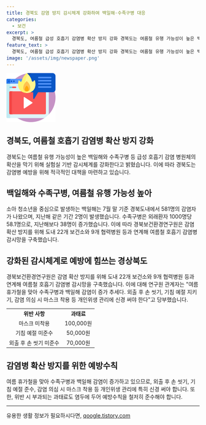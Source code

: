 ```yaml
---
title: 경북도 감염 방지 감시체계 강화하여 백일해·수족구병 대응
categories:
  - 보건
excerpt: >
  경북도, 여름철 급성 호흡기 감염병 확산 방지 강화 경북도는 여름철 유행 가능성이 높은 백일해, 수족구병 등에 대비해 실험실 기반 감시체계를 강화한다고 밝혔다. 백일해 감염자는 581명으로 작년의 2배에 달하며, 수족구병도 38명 증가한 것으로 나타났다. 경북보건환경연구원은 22개 보건소와 9개 협력병원을 연계해 감시망을 구축했다. 연구원은 여름 휴가철을 맞아 수족구병과 백일해 감염이 증가 추세다며 개인위생 관리에 신경 써야 한다고 당부했다. (출처: 뉴스1)
feature_text: >
  경북도, 여름철 급성 호흡기 감염병 확산 방지 강화 경북도는 여름철 유행 가능성이 높은 백일해, 수족구병 등에 대비해 실험실 기반 감시체계를 강화한다고 밝혔다. 백일해 감염자는 581명으로 작년의 2배에 달하며, 수족구병도 38명 증가한 것으로 나타났다. 경북보건환경연구원은 22개 보건소와 9개 협력병원을 연계해 감시망을 구축했다. 연구원은 여름 휴가철을 맞아 수족구병과 백일해 감염이 증가 추세다며 개인위생 관리에 신경 써야 한다고 당부했다. (출처: 뉴스1)
image: '/assets/img/newspaper.png'
---
```


<p><img src="/assets/img/news.png" alt="rentncar 속보" /></p>

<h2>경북도, 여름철 호흡기 감염병 확산 방지 강화</h2>

<p data-ke-size="size16">경북도는 여름철 유행 가능성이 높은 백일해와 수족구병 등 급성 호흡기 감염 병원체의 확산을 막기 위해 실험실 기반 감시체계를 강화한다고 밝혔습니다. 이에 따라 경북도는 감염병 예방을 위해 적극적인 대책을 마련하고 있습니다. </p>

<h2>백일해와 수족구병, 여름철 유행 가능성 높아</h2>

<p>소아 청소년을 중심으로 발생하는 백일해는 7월 말 기준 경북도내에서 581명의 감염자가 나왔으며, 지난해 같은 기간 2명이 발생했습니다. 수족구병은 외래환자 1000명당 58.1명으로, 지난해보다 38명이 증가했습니다. 이에 따라 경북보건환경연구원은 감염 확산 방지를 위해 도내 22개 보건소와 9개 협력병원 등과 연계해 여름철 호흡기 감염병 감시망을 구축했습니다.</p>

<h2>강화된 감시체계로 예방에 힘쓰는 경상북도</h2>

<p>경북보건환경연구원은 감염 확산 방지를 위해 도내 22개 보건소와 9개 협력병원 등과 연계해 여름철 호흡기 감염병 감시망을 구축했습니다. 이에 대해 연구원 관계자는 "여름 휴가철을 맞아 수족구병과 백일해 감염이 증가 추세다. 외출 후 손 씻기, 기침 예절 지키기, 감염 의심 시 마스크 착용 등 개인위생 관리에 신경 써야 한다"고 당부했습니다.</p>

<table>
   <tbody>
      <tr>
         <td style="text-align: center; height: 17px;"><b>위반 사항</b></td>
         <td style="text-align: center; height: 17px;"><b>과태료</b></td>
      </tr>
      <tr>
         <td style="text-align: center; height: 17px;">마스크 미착용</td>
         <td style="text-align: center; height: 17px;">100,000원</td>
      </tr>
      <tr>
         <td style="text-align: center; height: 17px;">기침 예절 미준수</td>
         <td style="text-align: center; height: 17px;">50,000원</td>
      </tr>
      <tr>
         <td style="text-align: center; height: 17px;">외출 후 손 씻기 미준수</td>
         <td style="text-align: center; height: 17px;">70,000원</td>
      </tr>
   </tbody>
</table>

<h2>감염병 확산 방지를 위한 예방수칙</h2>

<p>여름 휴가철을 맞아 수족구병과 백일해 감염이 증가하고 있으므로, 외출 후 손 씻기, 기침 예절 준수, 감염 의심 시 마스크 착용 등 개인위생 관리에 특히 신경 써야 합니다. 또한, 위반 시 부과되는 과태료도 염두에 두어 예방수칙을 철저히 준수해야 합니다.</p>

<hr>

<p data-ke-size="size16"></p>
유용한 생활 정보가 필요하시다면, <a href="https://qoogle.tistory.com" rel="dofollow">qoogle.tistory.com</a>



